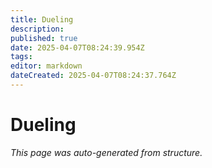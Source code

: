 ```yaml
---
title: Dueling
description: 
published: true
date: 2025-04-07T08:24:39.954Z
tags: 
editor: markdown
dateCreated: 2025-04-07T08:24:37.764Z
---
```


# Dueling

*This page was auto-generated from structure.*